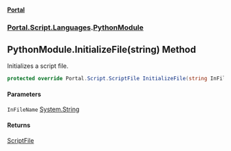 #### [Portal](index.md 'index')
### [Portal.Script.Languages](Portal.Script.Languages.md 'Portal.Script.Languages').[PythonModule](PythonModule.md 'Portal.Script.Languages.PythonModule')

## PythonModule.InitializeFile(string) Method

Initializes a script file.

```csharp
protected override Portal.Script.ScriptFile InitializeFile(string InFileName);
```
#### Parameters

<a name='Portal.Script.Languages.PythonModule.InitializeFile(string).InFileName'></a>

`InFileName` [System.String](https://docs.microsoft.com/en-us/dotnet/api/System.String 'System.String')

#### Returns
[ScriptFile](ScriptFile.md 'Portal.Script.ScriptFile')